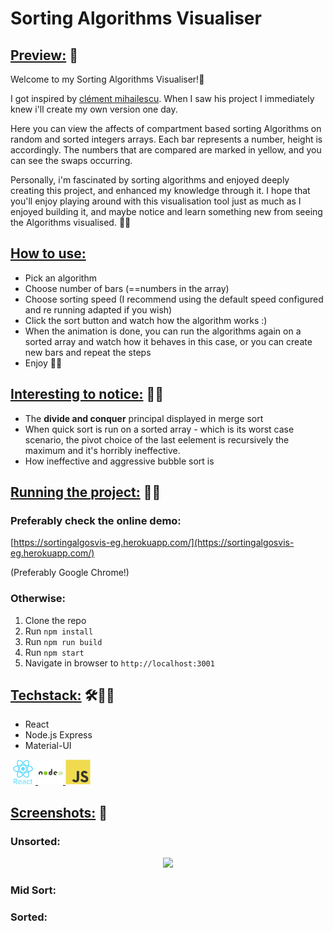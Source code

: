 # Sorting Algorithms Visualiser

## <ins> Preview:</ins> 👀
Welcome to my Sorting Algorithms Visualiser!👋

I got inspired by [clément mihailescu](https://www.youtube.com/channel/UCaO6VoaYJv4kS-TQO_M-N_g). When I saw his project I immediately knew i'll create my own version one day.

Here you can view the affects of compartment based sorting Algorithms on random and sorted integers arrays.
Each bar represents a number, height is accordingly.
The numbers that are compared are marked in yellow, and you can see the swaps occurring.

Personally, i'm fascinated by sorting algorithms and enjoyed deeply creating this project, and enhanced my knowledge through it. I hope that you'll enjoy playing around with this visualisation tool just as much as I enjoyed building it, and maybe notice and learn something new from seeing the Algorithms visualised. 💪💙

## <ins> How to use:
- Pick an algorithm
- Choose number of bars (==numbers in the array)
- Choose sorting speed (I recommend using the default speed configured and re running adapted if you wish)
- Click the sort button and watch how the algorithm works :)
- When the animation is done, you can run the algorithms again on a sorted array and watch how it behaves in this case, or you can create new bars and repeat the steps
- Enjoy 💙😊

## <ins> Interesting to notice:</ins> 🤔🧐
- The <b>divide and conquer</b> principal displayed in merge sort 
- When quick sort is run on a sorted array - which is its worst case scenario, the pivot choice of the last eelement is recursively the maximum and it's horribly ineffective.
- How ineffective and aggressive bubble sort is


## <ins> Running the project:</ins> 🏃‍♂️

### Preferably check the online demo:

[https://sortingalgosvis-eg.herokuapp.com/](https://sortingalgosvis-eg.herokuapp.com/)

(Preferably Google Chrome!)

### Otherwise:

1. Clone the repo
2. Run `npm install`
3. Run `npm run build`
4. Run `npm start`
5. Navigate in browser to `http://localhost:3001`


## <ins> Techstack:</ins> 🛠👨‍💻
- React 
- Node.js Express
- Material-UI
<p align="left"><a href="https://reactjs.org/" target="_blank"> <img src="https://raw.githubusercontent.com/devicons/devicon/master/icons/react/react-original-wordmark.svg" alt="react" width="40" height="40"/> </a> <a href="https://nodejs.org" target="_blank"> <img src="https://raw.githubusercontent.com/devicons/devicon/master/icons/nodejs/nodejs-original-wordmark.svg" alt="nodejs" width="40" height="40"/> </a> <a href="https://developer.mozilla.org/en-US/docs/Web/JavaScript" target="_blank"> <img src="https://raw.githubusercontent.com/devicons/devicon/master/icons/javascript/javascript-original.svg" alt="javascript" width="40" height="40"/> </a> </p>


## <ins> Screenshots:</ins> 📸

### Unsorted:

<p align="center"><img src="imgs4readme/landingPage.png" width="500" /></p>

### Mid Sort:

### Sorted: